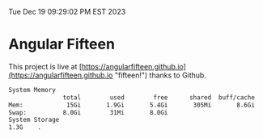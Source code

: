 Tue Dec 19 09:29:02 PM EST 2023

# Angular Fifteen


This project is live at [https://angularfifteen.github.io](https://angularfifteen.github.io "fifteen!") thanks to Github.

```bash
System Memory
               total        used        free      shared  buff/cache   available
Mem:            15Gi       1.9Gi       5.4Gi       305Mi       8.6Gi        13Gi
Swap:          8.0Gi        31Mi       8.0Gi
System Storage
1.3G	.
```
```bash
